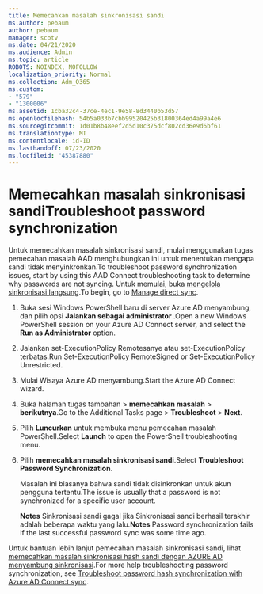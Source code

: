```yaml
---
title: Memecahkan masalah sinkronisasi sandi
ms.author: pebaum
author: pebaum
manager: scotv
ms.date: 04/21/2020
ms.audience: Admin
ms.topic: article
ROBOTS: NOINDEX, NOFOLLOW
localization_priority: Normal
ms.collection: Adm_O365
ms.custom:
- "579"
- "1300006"
ms.assetid: 1cba32c4-37ce-4ec1-9e58-8d3440b53d57
ms.openlocfilehash: 54b5a033b7cbb99520425b31800364ed4a99a4e6
ms.sourcegitcommit: 1d01b8b48eef2d5d10c375dcf802cd36e9d6bf61
ms.translationtype: MT
ms.contentlocale: id-ID
ms.lasthandoff: 07/23/2020
ms.locfileid: "45387880"
---
```

# <a name="troubleshoot-password-synchronization"></a><span data-ttu-id="cbb17-102">Memecahkan masalah sinkronisasi sandi</span><span class="sxs-lookup"><span data-stu-id="cbb17-102">Troubleshoot password synchronization</span></span>

<span data-ttu-id="cbb17-103">Untuk memecahkan masalah sinkronisasi sandi, mulai menggunakan tugas pemecahan masalah AAD menghubungkan ini untuk menentukan mengapa sandi tidak menyinkronkan.</span><span class="sxs-lookup"><span data-stu-id="cbb17-103">To troubleshoot password synchronization issues, start by using this AAD Connect troubleshooting task to determine why passwords are not syncing.</span></span> <span data-ttu-id="cbb17-104">Untuk memulai, buka [mengelola sinkronisasi langsung](https://admin.microsoft.com/AdminPortal/Home#/dirsyncmanagement).</span><span class="sxs-lookup"><span data-stu-id="cbb17-104">To begin, go to [Manage direct sync](https://admin.microsoft.com/AdminPortal/Home#/dirsyncmanagement).</span></span>  

1. <span data-ttu-id="cbb17-105">Buka sesi Windows PowerShell baru di server Azure AD menyambung, dan pilih opsi **Jalankan sebagai administrator** .</span><span class="sxs-lookup"><span data-stu-id="cbb17-105">Open a new Windows PowerShell session on your Azure AD Connect server, and select the **Run as Administrator** option.</span></span>

2. <span data-ttu-id="cbb17-106">Jalankan set-ExecutionPolicy Remotesanye atau set-ExecutionPolicy terbatas.</span><span class="sxs-lookup"><span data-stu-id="cbb17-106">Run Set-ExecutionPolicy RemoteSigned or Set-ExecutionPolicy Unrestricted.</span></span>

3. <span data-ttu-id="cbb17-107">Mulai Wisaya Azure AD menyambung.</span><span class="sxs-lookup"><span data-stu-id="cbb17-107">Start the Azure AD Connect wizard.</span></span>

4. <span data-ttu-id="cbb17-108">Buka halaman tugas tambahan > **memecahkan masalah**  >  **berikutnya**.</span><span class="sxs-lookup"><span data-stu-id="cbb17-108">Go to the Additional Tasks page > **Troubleshoot** > **Next**.</span></span>

5. <span data-ttu-id="cbb17-109">Pilih **Luncurkan** untuk membuka menu pemecahan masalah PowerShell.</span><span class="sxs-lookup"><span data-stu-id="cbb17-109">Select **Launch** to open the PowerShell troubleshooting menu.</span></span>

6. <span data-ttu-id="cbb17-110">Pilih **memecahkan masalah sinkronisasi sandi**.</span><span class="sxs-lookup"><span data-stu-id="cbb17-110">Select **Troubleshoot Password Synchronization**.</span></span>

    <span data-ttu-id="cbb17-111">Masalah ini biasanya bahwa sandi tidak disinkronkan untuk akun pengguna tertentu.</span><span class="sxs-lookup"><span data-stu-id="cbb17-111">The issue is usually that a password is not synchronized for a specific user account.</span></span>

    <span data-ttu-id="cbb17-112">**Notes** Sinkronisasi sandi gagal jika Sinkronisasi sandi berhasil terakhir adalah beberapa waktu yang lalu.</span><span class="sxs-lookup"><span data-stu-id="cbb17-112">**Notes** Password synchronization fails if the last successful password sync was some time ago.</span></span>

<span data-ttu-id="cbb17-113">Untuk bantuan lebih lanjut pemecahan masalah sinkronisasi sandi, lihat [memecahkan masalah sinkronisasi hash sandi dengan AZURE AD menyambung sinkronisasi](https://docs.microsoft.com/azure/active-directory/hybrid/tshoot-connect-password-hash-synchronization).</span><span class="sxs-lookup"><span data-stu-id="cbb17-113">For more help troubleshooting password synchronization, see [Troubleshoot password hash synchronization with Azure AD Connect sync](https://docs.microsoft.com/azure/active-directory/hybrid/tshoot-connect-password-hash-synchronization).</span></span>